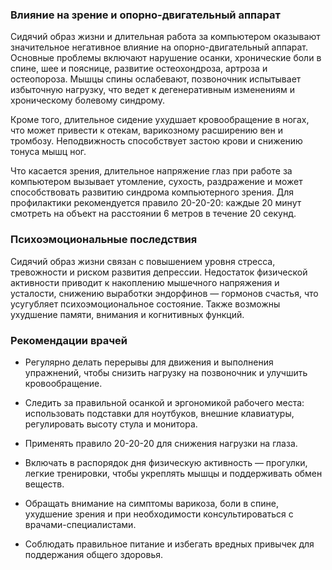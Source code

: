 
### Влияние на зрение и опорно-двигательный аппарат

Сидячий образ жизни и длительная работа за компьютером оказывают значительное негативное влияние на опорно-двигательный аппарат. Основные проблемы включают нарушение осанки, хронические боли в спине, шее и пояснице, развитие остеохондроза, артроза и остеопороза. Мышцы спины ослабевают, позвоночник испытывает избыточную нагрузку, что ведет к дегенеративным изменениям и хроническому болевому синдрому.

Кроме того, длительное сидение ухудшает кровообращение в ногах, что может привести к отекам, варикозному расширению вен и тромбозу. Неподвижность способствует застою крови и снижению тонуса мышц ног.

Что касается зрения, длительное напряжение глаз при работе за компьютером вызывает утомление, сухость, раздражение и может способствовать развитию синдрома компьютерного зрения. Для профилактики рекомендуется правило 20-20-20: каждые 20 минут смотреть на объект на расстоянии 6 метров в течение 20 секунд.

### Психоэмоциональные последствия

Сидячий образ жизни связан с повышением уровня стресса, тревожности и риском развития депрессии. Недостаток физической активности приводит к накоплению мышечного напряжения и усталости, снижению выработки эндорфинов — гормонов счастья, что усугубляет психоэмоциональное состояние. Также возможны ухудшение памяти, внимания и когнитивных функций.

### Рекомендации врачей

- Регулярно делать перерывы для движения и выполнения упражнений, чтобы снизить нагрузку на позвоночник и улучшить кровообращение.

- Следить за правильной осанкой и эргономикой рабочего места: использовать подставки для ноутбуков, внешние клавиатуры, регулировать высоту стула и монитора.

- Применять правило 20-20-20 для снижения нагрузки на глаза.

- Включать в распорядок дня физическую активность — прогулки, легкие тренировки, чтобы укреплять мышцы и поддерживать обмен веществ.

- Обращать внимание на симптомы варикоза, боли в спине, ухудшение зрения и при необходимости консультироваться с врачами-специалистами.

- Соблюдать правильное питание и избегать вредных привычек для поддержания общего здоровья.
